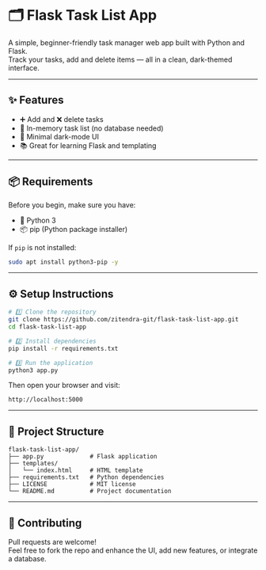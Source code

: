 # 🗂️ Flask Task List App

A simple, beginner-friendly task manager web app built with Python and Flask.  
Track your tasks, add and delete items — all in a clean, dark-themed interface.

---

## ✨ Features

- ➕ Add and ❌ delete tasks
- 🧠 In-memory task list (no database needed)
- 🎨 Minimal dark-mode UI
- 📚 Great for learning Flask and templating

---

## 📦 Requirements

Before you begin, make sure you have:

- 🐍 Python 3
- 📦 pip (Python package installer)

If `pip` is not installed:

```bash
sudo apt install python3-pip -y
```

---

## ⚙️ Setup Instructions

```bash
# 1️⃣ Clone the repository
git clone https://github.com/zitendra-git/flask-task-list-app.git
cd flask-task-list-app

# 2️⃣ Install dependencies
pip install -r requirements.txt

# 3️⃣ Run the application
python3 app.py
```

Then open your browser and visit:

```
http://localhost:5000
```

---

## 📁 Project Structure

```
flask-task-list-app/
├── app.py             # Flask application
├── templates/
│   └── index.html     # HTML template
├── requirements.txt   # Python dependencies
├── LICENSE            # MIT license
└── README.md          # Project documentation
```

---

## 🤝 Contributing

Pull requests are welcome!  
Feel free to fork the repo and enhance the UI, add new features, or integrate a database.
